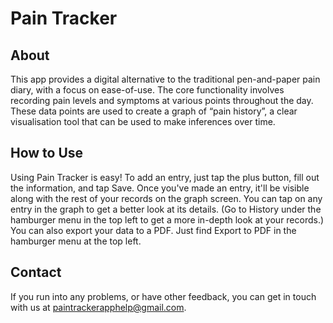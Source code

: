 # Pain Tracker

## About

This app provides a digital alternative to the traditional pen-and-paper pain diary, with a focus
on ease-of-use. The core functionality involves recording pain levels and symptoms at various
points throughout the day. These data points are used to create a graph of “pain history”, a clear
visualisation tool that can be used to make inferences over time.

## How to Use

Using Pain Tracker is easy! To add an entry, just tap the plus button,
fill out the information, and tap Save. Once you've made an entry,
it'll be visible along with the rest of your records on the graph screen.
You can tap on any entry in the graph to get a better look at its details.
(Go to History under the hamburger menu in the top left to get a more in-depth look at your records.)
You can also export your data to a PDF. Just find Export to PDF in the hamburger menu at the top left.

## Contact

If you run into any problems, or have other feedback, you can get in touch with us at paintrackerapphelp@gmail.com.